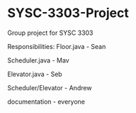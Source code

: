 # SYSC-3303-Project
Group project for SYSC 3303

Responsibilities:
Floor.java - Sean

Scheduler.java - Mav

Elevator.java - Seb

Scheduler/Elevator - Andrew

documentation - everyone

